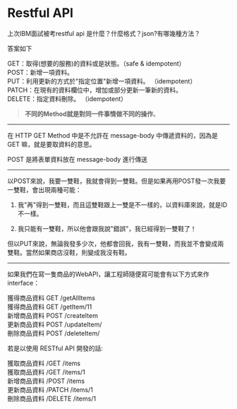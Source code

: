 # Restful API

上次IBM面試被考restful api 是什麼？什麼格式？json?有哪幾種方法？

答案如下

GET：取得\(想要的服務\)的資料或是狀態。（safe & idempotent）   
POST：新增一項資料。   
PUT：利用更新的方式於"指定位置"新增一項資料。 （idempotent）  
PATCH：在現有的資料欄位中，增加或部分更新一筆新的資料。   
DELETE：指定資料刪除。 （idempotent）

> **不同的Method就是對同一件事情做不同的操作**。

------

在 HTTP GET Method 中是不允許在 message-body 中傳遞資料的，因為是 GET 嘛，就是要取資料的意思。

POST 是將表單資料放在 message-body 進行傳送

------

以POST來說，我要一雙鞋，我就會得到一雙鞋。但是如果再用POST發一次我要一雙鞋，會出現兩種可能：

1. 我"再"得到一雙鞋，而且這雙鞋跟上一雙是不一樣的，以資料庫來說，就是ID不一樣。

2. 我只能有一雙鞋，所以他會跟我說"錯誤"，我已經得到一雙鞋了！

但以PUT來說，無論我發多少次，他都會回我，我有一雙鞋，而我並不會變成兩雙鞋。當然如果商店沒鞋，則變成我沒有鞋。

------

如果我們在寫一隻商品的WebAPI，讓工程師隨便寫可能會有以下方式來作interface：

獲得商品資料 GET   /getAllItems  
獲得商品資料 GET   /getItem/11  
新增商品資料 POST /createItem  
更新商品資料 POST  /updateItem/  
刪除商品資料 POST  /deleteItem/

若是以使用 RESTful API 開發的話:

獲取商品資料 /GET     /items  
獲取商品資料 /GET     /items/1  
新增商品資料 /POST   /items  
更新商品資料 /PATCH /items/1   
刪除商品資料 /DELETE /items/1

